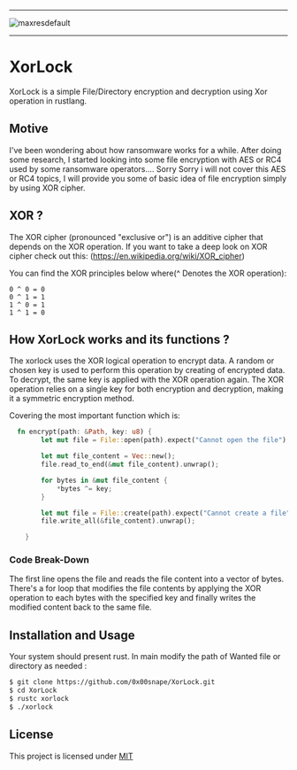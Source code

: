 ______________________________________________
![maxresdefault](https://i.imgur.com/UvcZifT.jpg)
______________________________________________
# XorLock
XorLock is a simple File/Directory encryption and decryption using Xor operation in rustlang. 

## Motive
I've been wondering about how ransomware works for a while. After doing some research, I started looking into some file encryption with AES or RC4 used by some ransomware operators.... Sorry Sorry i will not cover this AES or RC4 topics, I will provide you some of basic idea of file encryption simply by using XOR cipher.  

## XOR ?
 The XOR cipher (pronounced "exclusive or") is an additive cipher that depends on the XOR operation. If you want to take a deep look on XOR cipher check out this: (https://en.wikipedia.org/wiki/XOR_cipher)
 
 You can find the XOR principles below where(^ Denotes the XOR operation):<br>
<pre class="notranslate"><code>0 ^ 0 = 0
0 ^ 1 = 1
1 ^ 0 = 1
1 ^ 1 = 0
</code></pre>

## How XorLock works and its functions ?
The xorlock uses the XOR logical operation to encrypt data. A random or chosen key is used to perform this operation by creating of encrypted data. To decrypt, the same key is applied with the XOR operation again.
The XOR operation relies on a single key for both encryption and decryption, making it a symmetric encryption method.

Covering the most important function which is:
```rust
  fn encrypt(path: &Path, key: u8) {
        let mut file = File::open(path).expect("Cannot open the file");

        let mut file_content = Vec::new();
        file.read_to_end(&mut file_content).unwrap();

        for bytes in &mut file_content {
            *bytes ^= key;
        } 

        let mut file = File::create(path).expect("Cannot create a file");
        file.write_all(&file_content).unwrap();

    }
```
<h3>Code Break-Down </h3>

The first line opens the file and reads the file content into a vector of bytes. There's a for loop that modifies the file contents by applying the XOR operation to each bytes with the specified key and finally writes the modified content back to the same file.

## Installation and Usage
Your system should present rust. In main modify the path of Wanted file or directory as needed :
```bash
$ git clone https://github.com/0x00snape/XorLock.git
$ cd XorLock
$ rustc xorlock
$ ./xorlock
```
## License
This project is licensed under [MIT](https://github.com/0x00snape/XorLock/blob/main/LICENSE)
